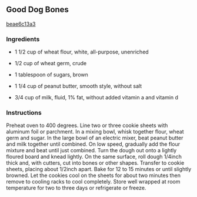 ## Good Dog Bones

[beae6c13a3](http://cooking.nytimes.com/recipes/1228)

### Ingredients

 - 1 1/2 cup of wheat flour, white, all-purpose, unenriched

 - 1/2 cup of wheat germ, crude

 - 1 tablespoon of sugars, brown

 - 1 1/4 cup of peanut butter, smooth style, without salt

 - 3/4 cup of milk, fluid, 1% fat, without added vitamin a and vitamin d

### Instructions

Preheat oven to 400 degrees. Line two or three cookie sheets with aluminum foil or parchment. In a mixing bowl, whisk together flour, wheat germ and sugar. In the large bowl of an electric mixer, beat peanut butter and milk together until combined. On low speed, gradually add the flour mixture and beat until just combined. Turn the dough out onto a lightly floured board and knead lightly. On the same surface, roll dough 1/4inch thick and, with cutters, cut into bones or other shapes. Transfer to cookie sheets, placing about 1/2inch apart. Bake for 12 to 15 minutes or until slightly browned. Let the cookies cool on the sheets for about two minutes then remove to cooling racks to cool completely. Store well wrapped at room temperature for two to three days or refrigerate or freeze.